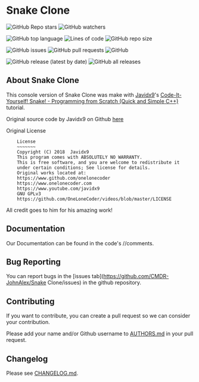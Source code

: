 # Snake Clone

![GitHub Repo stars](https://img.shields.io/github/stars/CMDR-JohnAlex/Snake-Clone?style=social)
![GitHub watchers](https://img.shields.io/github/watchers/CMDR-JohnAlex/Snake-Clone?style=social)

![GitHub top language](https://img.shields.io/github/languages/top/CMDR-JohnAlex/Snake-Clone)
![Lines of code](https://img.shields.io/tokei/lines/github/CMDR-JohnAlex/Snake-Clone)
![GitHub repo size](https://img.shields.io/github/repo-size/CMDR-JohnAlex/Snake-Clone)

![GitHub issues](https://img.shields.io/github/issues/CMDR-JohnAlex/Snake-Clone)
![GitHub pull requests](https://img.shields.io/github/issues-pr/CMDR-JohnAlex/Snake-Clone)
![GitHub](https://img.shields.io/github/license/CMDR-JohnAlex/Snake-Clone)

![GitHub release (latest by date)](https://img.shields.io/github/v/release/CMDR-JohnAlex/Snake-Clone)
![GitHub all releases](https://img.shields.io/github/downloads/CMDR-JohnAlex/Snake-Clone/total)

## About Snake Clone

This console version of Snake Clone was make with [Javidx9](https://www.youtube.com/channel/UC-yuWVUplUJZvieEligKBkA)'s [Code-It-Yourself! Snake! - Programming from Scratch (Quick and Simple C++)](https://www.youtube.com/watch?v=e8lYLYlrGLg) tutorial.

Original source code by Javidx9 on Github [here](https://github.com/OneLoneCoder/videos/blob/master/OneLoneCoder_Snake.cpp)

Original License
```
	License
	~~~~~~~
	Copyright (C) 2018  Javidx9
	This program comes with ABSOLUTELY NO WARRANTY.
	This is free software, and you are welcome to redistribute it
	under certain conditions; See license for details. 
	Original works located at:
	https://www.github.com/onelonecoder
	https://www.onelonecoder.com
	https://www.youtube.com/javidx9
	GNU GPLv3
	https://github.com/OneLoneCoder/videos/blob/master/LICENSE
```

All credit goes to him for his amazing work!

## Documentation

Our Documentation can be found in the code's //comments.

## Bug Reporting

You can report bugs in the [issues tab](https://github.com/CMDR-JohnAlex/Snake Clone/issues) in the github repository.

## Contributing

If you want to contribute, you can create a pull request so we can consider your contribution.

Please add your name and/or Github username to [AUTHORS.md](AUTHORS.md) in your pull request.

## Changelog

Please see [CHANGELOG.md](CHANGELOG.md).